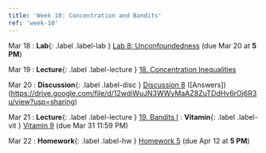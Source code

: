 ```yaml
---
title: 'Week 10: Concentration and Bandits'
ref: 'week-10'
---
```


Mar 18
: **Lab**{: .label .label-lab } [Lab 8: Unconfoundedness](https://datahub.berkeley.edu/hub/user-redirect/git-pull?repo=https%3A%2F%2Fgithub.com%2Fds-102%2Fsp24-materials&urlpath=tree%2Fsp24-materials%2Flab%2Flab08%2Flab08.ipynb&branch=main) (due Mar 20 at **5 PM**)

Mar 19
: **Lecture**{: .label .label-lecture } [18. Concentration Inequalities](lecture/lec18)

Mar 20
: **Discussion**{: .label .label-disc } [Discussion 8](https://drive.google.com/file/d/15rJld006goZUgvwImmtmhnOqst7HwovA/view?usp=sharing) ([Answers])(https://drive.google.com/file/d/12wdiWuJN3WWyMaAZ8ZuTDdHv6rOj6R3u/view?usp=sharing)

Mar 21
: **Lecture**{: .label .label-lecture } [19. Bandits I](lecture/lec19)
: **Vitamin**{: .label .label-vit } [Vitamin 9](https://www.gradescope.com/courses/711377/assignments/4262883) (due Mar 31 11:59 PM)

Mar 22
: **Homework**{: .label .label-hw } [Homework 5](http://data102.datahub.berkeley.edu/hub/user-redirect/git-pull?repo=https%3A%2F%2Fgithub.com%2Fds-102%2Fsp24-materials&urlpath=lab%2Ftree%2Fsp24-materials%2Fhw%2Fhw5%2FHW5.pdf&branch=main) (due Apr 12 at **5 PM**)
